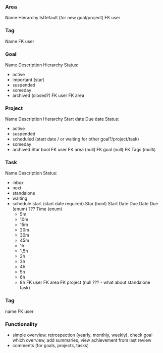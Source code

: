 

### Area
Name
Hierarchy
IsDefault (for new goal/project)
FK user

### Tag
Name
FK user

### Goal
Name
Description
Hierarchy
Status:
- active
- important (star)
- suspended
- someday
- archived (closed?)
FK user
FK area

### Project
Name
Description
Hierarchy
Start date
Due date
Status:
- active
- suspended
- scheduled (start date / or waiting for other goal?/project/task)
- someday
- archived
Star bool
FK user
FK area (null)
FK goal (null)
FK Tags (multi)

### Task
Name
Description
Status:
- inbox
- next
- standalone
- waiting
- schedule start (start date required)
Star (bool)
Start Date
Due Date
Due (enum) ???
Time (enum)
  - 5m
  - 10m
  - 15m
  - 20m
  - 30m
  - 45m
  - 1h
  - 1,5h
  - 2h
  - 3h
  - 4h
  - 5h
  - 6h
  - 8h
FK user
FK area
FK project (null ??? - what about standalone task)

### Tag
name
FK user

### Functionality
- simple overview, retrospection (yearly, monthly, weekly), check goal which overview, add summaries, view achievement from last review
- comments (for goals, projects, tasks)